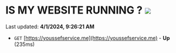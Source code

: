 # IS MY WEBSITE RUNNING ? [![](https://img.shields.io/static/v1?label=Sponsor&message=%E2%9D%A4&logo=GitHub&color=%23fe8e86)](https://github.com/sponsors/<username>)

Last updated: **4/1/2024, 9:26:21 AM**

- `GET` [https://youssefservice.me](https://youssefservice.me) - **Up** (235ms)

